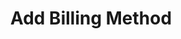 ---
title: Add Billing Method
excerpt: Add credit card as a billing method or Use the AWS or CGP marketplace instead
category: 642e3e62099279002b0a9d59
---